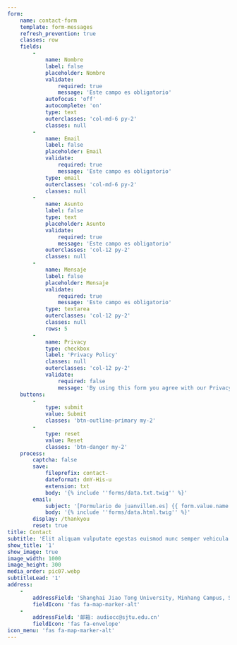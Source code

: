 ```yaml
---
form:
    name: contact-form
    template: form-messages
    refresh_prevention: true
    classes: row
    fields:
        -
            name: Nombre
            label: false
            placeholder: Nombre
            validate:
                required: true
                message: 'Este campo es obligatorio'
            autofocus: 'off'
            autocomplete: 'on'
            type: text
            outerclasses: 'col-md-6 py-2'
            classes: null
        -
            name: Email
            label: false
            placeholder: Email
            validate:
                required: true
                message: 'Este campo es obligatorio'
            type: email
            outerclasses: 'col-md-6 py-2'
            classes: null
        -
            name: Asunto
            label: false
            type: text
            placeholder: Asunto
            validate:
                required: true
                message: 'Este campo es obligatorio'
            outerclasses: 'col-12 py-2'
            classes: null
        -
            name: Mensaje
            label: false
            placeholder: Mensaje
            validate:
                required: true
                message: 'Este campo es obligatorio'
            type: textarea
            outerclasses: 'col-12 py-2'
            classes: null
            rows: 5
        -
            name: Privacy
            type: checkbox
            label: 'Privacy Policy'
            classes: null
            outerclasses: 'col-12 py-2'
            validate:
                required: false
                message: 'By using this form you agree with our Privacy Policy'
    buttons:
        -
            type: submit
            value: Submit
            classes: 'btn-outline-primary my-2'
        -
            type: reset
            value: Reset
            classes: 'btn-danger my-2'
    process:
        captcha: false
        save:
            fileprefix: contact-
            dateformat: dmY-His-u
            extension: txt
            body: '{% include ''forms/data.txt.twig'' %}'
        email:
            subject: '[Formulario de juanvillen.es] {{ form.value.name|e }}'
            body: '{% include ''forms/data.html.twig'' %}'
        display: /thankyou
        reset: true
title: Contact
subtitle: 'Elit aliquam vulputate egestas euismod nunc semper vehicula lorem blandit'
show_title: '1'
show_image: true
image_width: 1000
image_height: 300
media_order: pic07.webp
subtitleLead: '1'
address:
    -
        addressField: 'Shanghai Jiao Tong University, Minhang Campus, SEIEE Department, 3-502'
        fieldIcon: 'fas fa-map-marker-alt'
    -
        addressField: '邮箱: audiocc@sjtu.edu.cn'
        fieldIcon: 'fas fa-envelope'
icon_menu: 'fas fa-map-marker-alt'
---
```



